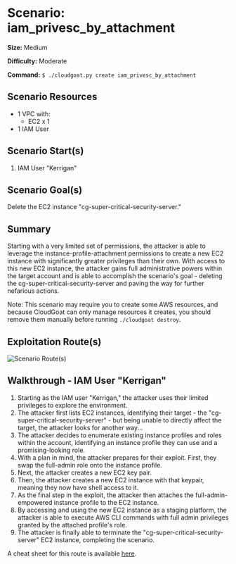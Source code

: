 # Scenario: iam_privesc_by_attachment

**Size:** Medium

**Difficulty:** Moderate

**Command:** `$ ./cloudgoat.py create iam_privesc_by_attachment`

## Scenario Resources

* 1 VPC with:
  * EC2 x 1
* 1 IAM User

## Scenario Start(s)

1. IAM User "Kerrigan"

## Scenario Goal(s)

Delete the EC2 instance "cg-super-critical-security-server."

## Summary

Starting with a very limited set of permissions, the attacker is able to leverage the instance-profile-attachment permissions to create a new EC2 instance with significantly greater privileges than their own. With access to this new EC2 instance, the attacker gains full administrative powers within the target account and is able to accomplish the scenario's goal - deleting the cg-super-critical-security-server and paving the way for further nefarious actions.

Note: This scenario may require you to create some AWS resources, and because CloudGoat can only manage resources it creates, you should remove them manually before running `./cloudgoat destroy`.

## Exploitation Route(s)

![Scenario Route(s)](https://www.lucidchart.com/publicSegments/view/17beef30-c547-4d58-912c-9b9250ea6c82/image.png)

## Walkthrough - IAM User "Kerrigan"

1. Starting as the IAM user "Kerrigan," the attacker uses their limited privileges to explore the environment.
2. The attacker first lists EC2 instances, identifying their target - the "cg-super-critical-security-server" - but being unable to directly affect the target, the attacker looks for another way...
3. The attacker decides to enumerate existing instance profiles and roles within the account, identifying an instance profile they can use and a promising-looking role.
4. With a plan in mind, the attacker prepares for their exploit. First, they swap the full-admin role onto the instance profile.
5. Next, the attacker creates a new EC2 key pair.
6. Then, the attacker creates a new EC2 instance with that keypair, meaning they now have shell access to it.
7. As the final step in the exploit, the attacker then attaches the full-admin-empowered instance profile to the EC2 instance.
8. By accessing and using the new EC2 instance as a staging platform, the attacker is able to execute AWS CLI commands with full admin privileges granted by the attached profile's role.
9. The attacker is finally able to terminate the "cg-super-critical-security-server" EC2 instance, completing the scenario.

A cheat sheet for this route is available [here](./cheat_sheet_kerrigan.md).